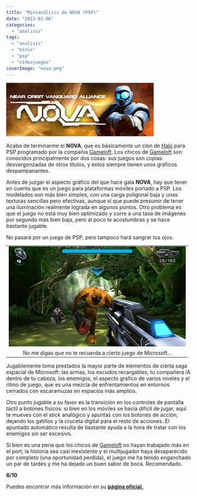 ```yaml
---
title: "Minianálisis de NOVA (PSP)"
date: "2013-01-06"
categories: 
  - "analisis"
tags: 
  - "analisis"
  - "minis"
  - "psp"
  - "videojuegos"
coverImage: "nova.png"
---
```


[![](images/novabanner.png)](http://2.bp.blogspot.com/-EMSmxPvG3-I/UOncTaw8NqI/AAAAAAAAEMk/jNO767DD7jY/s1600/novabanner.png)

Acabo de terminarme el **NOVA**, que es básicamente un clon de [Halo](http://es.wikipedia.org/wiki/Halo) para PSP programado por la compañía [Gameloft](http://www.gameloft.es/). Los chicos de [Gameloft](http://www.gameloft.es/) son conocidos principalmente por dos cosas: sus juegos son copias desvergonzadas de otros títulos, y éstos siempre tienen unos gráficos despampanantes.

Antes de juzgar el aspecto gráfico del que hace gala **NOVA**, hay que tener en cuenta que es un juego para plataformas móviles portado a PSP. Los modelados son más bien simples, con una carga poligonal baja y unas texturas sencillas pero efectivas, aunque sí que puede presumir de tener una iluminación realmente lograda en algunos puntos. Otro problema es que el juego no está muy bien optimizado y corre a una tasa de imágenes por segundo más bien baja, pero al poco te acostumbras y se hace bastante jugable.

No pasará por un juego de PSP, pero tampoco hará sangrar tus ojos.

<table class="tr-caption-container" style="margin-left: auto; margin-right: auto; text-align: center;" cellspacing="0" cellpadding="0" align="center"><tbody><tr><td style="text-align: center;"><a style="margin-left: auto; margin-right: auto;" href="http://pixelotes.com/wp-content/uploads/2013/01/n3.jpg"><img src="images/n3.jpg" border="0"></a></td></tr><tr><td class="tr-caption" style="text-align: center;">No me digas que no te recuerda a cierto juego de Microsoft...</td></tr></tbody></table>

Jugablemente toma prestados la mayor parte de elementos de cierta saga espacial de Microsoft: las armas, los escudos recargables, tu compañera IA dentro de tu cabeza, los enemigos, el aspecto gráfico de varios niveles y el ritmo de juego, que es una mezcla de enfrentamientos en entornos cerrados con escaramuzas en espacios más amplios.

Otro punto jugable a su favor es la transición en los controles de pantalla táctil a botones físicos: si bien en los móviles se hacía difícil de jugar, aquí te mueves con el stick analógico y apuntas con los botones de acción, dejando los gatillos y la cruceta digital para el resto de acciones. El apuntado automático resulta de bastante ayuda a la hora de tratar con los enemigos sin ser excesivo.

Si bien es una pena que los chicos de [Gameloft](http://www.gameloft.es/) no hayan trabajado más en el port, la historia sea casi inexistente y el multijugador haya desaparecido por completo (una oportunidad perdida), el juego me ha tenido enganchado un par de tardes y me ha dejado un buen sabor de boca. Recomendado.

**6/10**

Puedes encontrar más información en su **[página oficial.](http://www.near-orbit-vanguard-alliance.com/)**
